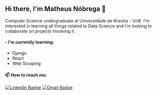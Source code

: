 ## Hi there, I'm Matheus Nóbrega 👋
Computer Science undergraduate at Universidade de Brasília - UnB.
I'm interested in learning all things related to Data Science and I'm looking to collaborate on projects involving it. 

#### - I’m currently learning:
- Django
- React
- Web Scraping

#### 📫 How to reach me:
[![Linkedin Badge](https://img.shields.io/badge/-Linkedin-blue)](https://www.linkedin.com/in/matheus-n%C3%B3brega-duarte-493150168/)
[![Gmail Badge](https://img.shields.io/badge/-Gmail-red)](mailto:matheus.nobrega.duarte@gmail.com)

<!--
**matheus8998/matheus8998** is a ✨ _special_ ✨ repository because its `README.md` (this file) appears on your GitHub profile.

Here are some ideas to get you started:

- 🔭 I’m currently working on ...
- 🌱 I’m currently learning ...
- 👯 I’m looking to collaborate on ...
- 🤔 I’m looking for help with ...
- 💬 Ask me about ...
- 📫 How to reach me: ...
- 😄 Pronouns: ...
- ⚡ Fun fact: ...
-->
